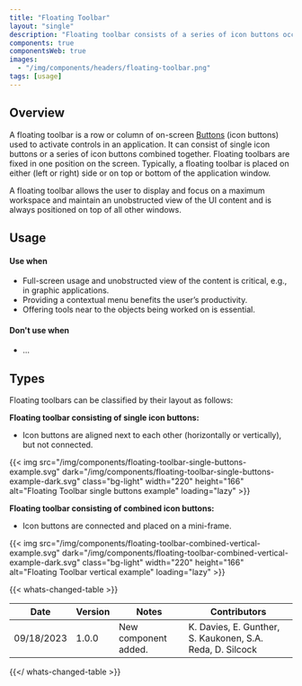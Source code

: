 ```yaml
---
title: "Floating Toolbar"
layout: "single"
description: "Floating toolbar consists of a series of icon buttons occupying a minimum of the workspace."
components: true
componentsWeb: true
images:
  - "/img/components/headers/floating-toolbar.png"
tags: [usage]
---
```


## Overview

A floating toolbar is a row or column of on-screen [Buttons](/components/web/buttons/) (icon buttons) used to activate controls in an application. It can consist of single icon buttons or a series of icon buttons combined together. Floating toolbars are fixed in one position on the screen. Typically, a floating toolbar is placed on either (left or right) side or on top or bottom of the application window.

A floating toolbar allows the user to display and focus on a maximum workspace and maintain an unobstructed view of the UI content and is always positioned on top of all other windows.

## Usage

#### Use when

- Full-screen usage and unobstructed view of the content is critical, e.g., in graphic applications.
- Providing a contextual menu benefits the user’s productivity.
- Offering tools near to the objects being worked on is essential.

#### Don't use when

- ...

## Types

Floating toolbars can be classified by their layout as follows:

**Floating toolbar consisting of single icon buttons:**

- Icon buttons are aligned next to each other (horizontally or vertically), but not connected.

{{< img src="/img/components/floating-toolbar-single-buttons-example.svg" dark="/img/components/floating-toolbar-single-buttons-example-dark.svg" class="bg-light" width="220" height="166" alt="Floating Toolbar single buttons example" loading="lazy" >}}

**Floating toolbar consisting of combined icon buttons:**

- Icon buttons are connected and placed on a mini-frame.

{{< img src="/img/components/floating-toolbar-combined-vertical-example.svg" dark="/img/components/floating-toolbar-combined-vertical-example-dark.svg" class="bg-light" width="220" height="166" alt="Floating Toolbar vertical example" loading="lazy" >}}

{{< whats-changed-table >}}

| Date       | Version | Notes                | Contributors                                              |
| ---------- | ------- | -------------------- | --------------------------------------------------------- |
| 09/18/2023 | 1.0.0   | New component added. | K. Davies, E. Gunther, S. Kaukonen, S.A. Reda, D. Silcock |

{{</ whats-changed-table >}}
